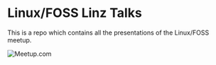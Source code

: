 # Linux/FOSS Linz Talks

This is a repo which contains all the presentations of the Linux/FOSS meetup.

![Meetup.com](https://www.meetup.com/linux-foss-linz/)
